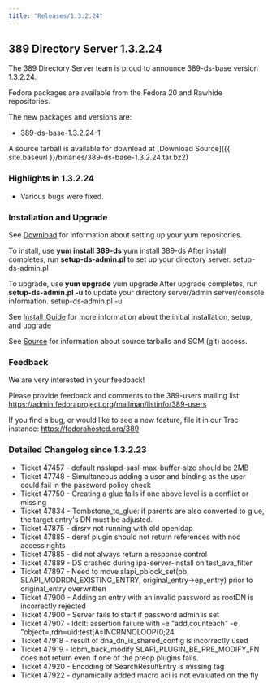 ```yaml
---
title: "Releases/1.3.2.24"
---
```

389 Directory Server 1.3.2.24
-----------------------------

The 389 Directory Server team is proud to announce 389-ds-base version 1.3.2.24.

Fedora packages are available from the Fedora 20 and Rawhide repositories.

The new packages and versions are:

-   389-ds-base-1.3.2.24-1

A source tarball is available for download at [Download Source]({{ site.baseurl }}/binaries/389-ds-base-1.3.2.24.tar.bz2)

### Highlights in 1.3.2.24

-   Various bugs were fixed.

### Installation and Upgrade

See [Download](../download.html) for information about setting up your yum repositories.

To install, use **yum install 389-ds** yum install 389-ds After install completes, run **setup-ds-admin.pl** to set up your directory server. setup-ds-admin.pl

To upgrade, use **yum upgrade** yum upgrade After upgrade completes, run **setup-ds-admin.pl -u** to update your directory server/admin server/console information. setup-ds-admin.pl -u

See [Install\_Guide](../legacy/install-guide.html) for more information about the initial installation, setup, and upgrade

See [Source](../development/source.html) for information about source tarballs and SCM (git) access.

### Feedback

We are very interested in your feedback!

Please provide feedback and comments to the 389-users mailing list: <https://admin.fedoraproject.org/mailman/listinfo/389-users>

If you find a bug, or would like to see a new feature, file it in our Trac instance: <https://fedorahosted.org/389>

### Detailed Changelog since 1.3.2.23

-   Ticket 47457 - default nsslapd-sasl-max-buffer-size should be 2MB
-   Ticket 47748 - Simultaneous adding a user and binding as the user could fail in the password policy check
-   Ticket 47750 - Creating a glue fails if one above level is a conflict or missing
-   Ticket 47834 - Tombstone_to_glue: if parents are also converted to glue, the target entry's DN must be adjusted.
-   Ticket 47875 - dirsrv not running with old openldap
-   Ticket 47885 - deref plugin should not return references with noc access rights
-   Ticket 47885 - did not always return a response control
-   Ticket 47889 - DS crashed during ipa-server-install on test_ava_filter
-   Ticket 47897 - Need to move slapi_pblock_set(pb, SLAPI_MODRDN_EXISTING_ENTRY, original_entry->ep_entry) prior to original_entry overwritten
-   Ticket 47900 - Adding an entry with an invalid password as rootDN is incorrectly rejected
-   Ticket 47900 - Server fails to start if password admin is set
-   Ticket 47907 - ldclt: assertion failure with -e "add,counteach" -e "object=<ldif file>,rdn=uid:test[A=INCRNNOLOOP(0;24
-   Ticket 47918 - result of dna_dn_is_shared_config is incorrectly used
-   Ticket 47919 - ldbm_back_modify SLAPI_PLUGIN_BE_PRE_MODIFY_FN does not return even if one of the preop plugins fails.
-   Ticket 47920 - Encoding of SearchResultEntry is missing tag
-   Ticket 47922 - dynamically added macro aci is not evaluated on the fly
